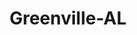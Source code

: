---
title: Greenville-AL
slug: greenville-al
f_state:
- cms/state/alabama.md
f_locations:
- cms/payday-loan/advance-america-1084.md
- cms/payday-loan/cagle-title-pawn-services-inc-5700.md
- cms/payday-loan/cash-2-go-6282.md
- cms/payday-loan/cash-express-7123.md
- cms/payday-loan/check-into-cash-11471.md
- cms/payday-loan/check-into-cash-11472.md
- cms/payday-loan/express-check-advance-16931.md
- cms/payday-loan/title-cash-27711.md
updated-on: '2024-05-30T13:41:28.615Z'
created-on: '2024-05-30T13:41:28.615Z'
published-on: '2024-05-30T13:54:32.469Z'
f_city: Greenville
layout: '[city].html'
tags: city
---
